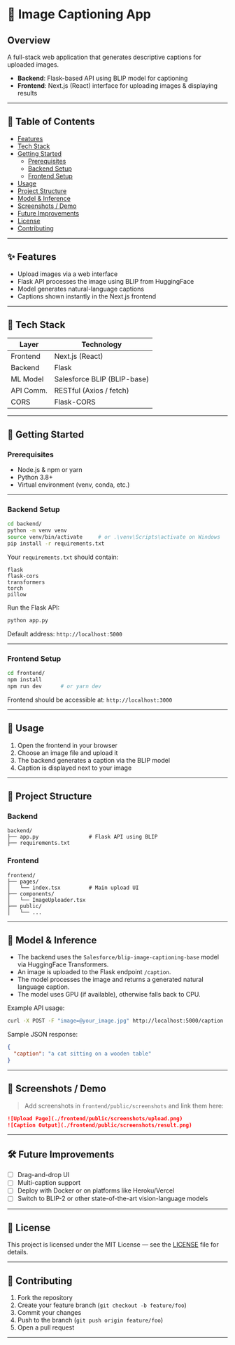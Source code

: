
# 📸 Image Captioning App

## Overview
A full-stack web application that generates descriptive captions for uploaded images.  

- **Backend**: Flask-based API using BLIP model for captioning  
- **Frontend**: Next.js (React) interface for uploading images & displaying results  

---

## 🚀 Table of Contents

- [Features](#features)  
- [Tech Stack](#tech-stack)  
- [Getting Started](#getting-started)  
  - [Prerequisites](#prerequisites)  
  - [Backend Setup](#backend-setup)  
  - [Frontend Setup](#frontend-setup)  
- [Usage](#usage)  
- [Project Structure](#project-structure)  
- [Model & Inference](#model--inference)  
- [Screenshots / Demo](#screenshots--demo)  
- [Future Improvements](#future-improvements)  
- [License](#license)  
- [Contributing](#contributing)  

---

## ✨ Features

- Upload images via a web interface
- Flask API processes the image using BLIP from HuggingFace
- Model generates natural-language captions
- Captions shown instantly in the Next.js frontend

---

## 🧰 Tech Stack

| Layer      | Technology                          |
|------------|-------------------------------------|
| Frontend   | Next.js (React)                     |
| Backend    | Flask                               |
| ML Model   | Salesforce BLIP (BLIP-base)         |
| API Comm.  | RESTful (Axios / fetch)             |
| CORS       | Flask-CORS                          |

---

## 🏁 Getting Started

### Prerequisites

- Node.js & npm or yarn  
- Python 3.8+  
- Virtual environment (venv, conda, etc.)  

---

### Backend Setup

```bash
cd backend/
python -m venv venv
source venv/bin/activate     # or .\venv\Scripts\activate on Windows
pip install -r requirements.txt
```

Your `requirements.txt` should contain:

```
flask
flask-cors
transformers
torch
pillow
```

Run the Flask API:

```bash
python app.py
```

Default address: `http://localhost:5000`

---

### Frontend Setup

```bash
cd frontend/
npm install
npm run dev      # or yarn dev
```

Frontend should be accessible at: `http://localhost:3000`

---

## 🧪 Usage

1. Open the frontend in your browser  
2. Choose an image file and upload it  
3. The backend generates a caption via the BLIP model  
4. Caption is displayed next to your image  

---

## 📁 Project Structure

### Backend

```
backend/
├── app.py                # Flask API using BLIP
├── requirements.txt
```

### Frontend

```
frontend/
├── pages/
│   └── index.tsx         # Main upload UI
├── components/
│   └── ImageUploader.tsx
├── public/
│   └── ...
```

---

## 🧠 Model & Inference

- The backend uses the `Salesforce/blip-image-captioning-base` model via HuggingFace Transformers.
- An image is uploaded to the Flask endpoint `/caption`.
- The model processes the image and returns a generated natural language caption.
- The model uses GPU (if available), otherwise falls back to CPU.

Example API usage:
```bash
curl -X POST -F "image=@your_image.jpg" http://localhost:5000/caption
```

Sample JSON response:
```json
{
  "caption": "a cat sitting on a wooden table"
}
```

---

## 📸 Screenshots / Demo

> Add screenshots in `frontend/public/screenshots` and link them here:

```md
![Upload Page](./frontend/public/screenshots/upload.png)
![Caption Output](./frontend/public/screenshots/result.png)
```

---

## 🛠️ Future Improvements

- [ ] Drag-and-drop UI
- [ ] Multi-caption support
- [ ] Deploy with Docker or on platforms like Heroku/Vercel
- [ ] Switch to BLIP-2 or other state-of-the-art vision-language models

---

## 📄 License

This project is licensed under the MIT License — see the [LICENSE](LICENSE) file for details.

---

## 🤝 Contributing

1. Fork the repository  
2. Create your feature branch (`git checkout -b feature/foo`)  
3. Commit your changes  
4. Push to the branch (`git push origin feature/foo`)  
5. Open a pull request  

---
